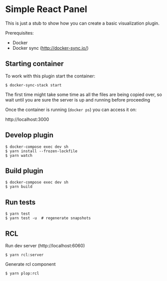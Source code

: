 # Simple React Panel

This is just a stub to show how you can create a basic visualization plugin.

Prerequisites:
* Docker
* Docker sync (http://docker-sync.io/)


## Starting container

To work with this plugin start the container:
```
$ docker-sync-stack start
```

The first time might take some time as all the files are being copied over, so wait until you are sure the server is up and running before proceeding

Once the container is running (`docker ps`) you can access it on:

http://localhost:3000

## Develop plugin

```
$ docker-compose exec dev sh
$ yarn install --frozen-lockfile
$ yarn watch
```

## Build plugin

```
$ docker-compose exec dev sh
$ yarn build
```

## Run tests

```
$ yarn test
$ yarn test -u  # regenerate snapshots
```

## RCL

Run dev server (http://localhost:6060)
```
$ yarn rcl:server
```

Generate rcl component
```
$ yarn plop:rcl
```


